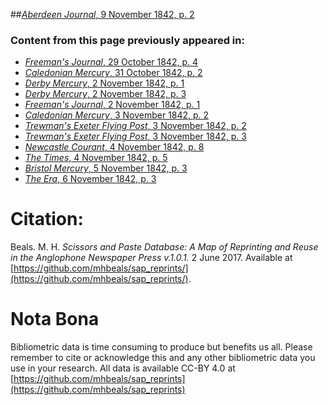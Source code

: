 ##[*Aberdeen Journal*, 9 November 1842, p. 2](https://mhbeals.github.io/sap_html/Aberdeen-Journal/Aberdeen-Journal-9-November-1842-p-2)

### Content from this page previously appeared in:
+ [*Freeman's Journal*, 29 October 1842, p. 4](https://mhbeals.github.io/sap_html/Freeman's-Journal/Freeman's-Journal-29-October-1842-p-4)
+ [*Caledonian Mercury*, 31 October 1842, p. 2](https://mhbeals.github.io/sap_html/Caledonian-Mercury/Caledonian-Mercury-31-October-1842-p-2)
+ [*Derby Mercury*, 2 November 1842, p. 1](https://mhbeals.github.io/sap_html/Derby-Mercury/Derby-Mercury-2-November-1842-p-1)
+ [*Derby Mercury*, 2 November 1842, p. 3](https://mhbeals.github.io/sap_html/Derby-Mercury/Derby-Mercury-2-November-1842-p-3)
+ [*Freeman's Journal*, 2 November 1842, p. 1](https://mhbeals.github.io/sap_html/Freeman's-Journal/Freeman's-Journal-2-November-1842-p-1)
+ [*Caledonian Mercury*, 3 November 1842, p. 2](https://mhbeals.github.io/sap_html/Caledonian-Mercury/Caledonian-Mercury-3-November-1842-p-2)
+ [*Trewman's Exeter Flying Post*, 3 November 1842, p. 2](https://mhbeals.github.io/sap_html/Trewman's-Exeter-Flying-Post/Trewman's-Exeter-Flying-Post-3-November-1842-p-2)
+ [*Trewman's Exeter Flying Post*, 3 November 1842, p. 3](https://mhbeals.github.io/sap_html/Trewman's-Exeter-Flying-Post/Trewman's-Exeter-Flying-Post-3-November-1842-p-3)
+ [*Newcastle Courant*, 4 November 1842, p. 8](https://mhbeals.github.io/sap_html/Newcastle-Courant/Newcastle-Courant-4-November-1842-p-8)
+ [*The Times*, 4 November 1842, p. 5](https://mhbeals.github.io/sap_html/The-Times/The-Times-4-November-1842-p-5)
+ [*Bristol Mercury*, 5 November 1842, p. 3](https://mhbeals.github.io/sap_html/Bristol-Mercury/Bristol-Mercury-5-November-1842-p-3)
+ [*The Era*, 6 November 1842, p. 3](https://mhbeals.github.io/sap_html/The-Era/The-Era-6-November-1842-p-3)
                    
# Citation: 

Beals. M. H. *Scissors and Paste Database: A Map of Reprinting and Reuse in the Anglophone Newspaper Press v.1.0.1.* 2 June 2017. Available at [https://github.com/mhbeals/sap_reprints/](https://github.com/mhbeals/sap_reprints/). 
                    
# Nota Bona

Bibliometric data is time consuming to produce but benefits us all. Please remember to cite or acknowledge this and any other bibliometric data you use in your research. All data is available CC-BY 4.0 at [https://github.com/mhbeals/sap_reprints](https://github.com/mhbeals/sap_reprints)